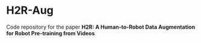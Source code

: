 # H2R-Aug
Code repository for the paper **H2R: A Human-to-Robot Data Augmentation for Robot Pre-training from Videos**

